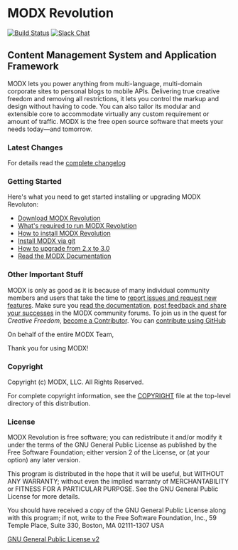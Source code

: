 # MODX Revolution

[![Build Status](https://travis-ci.org/modxcms/revolution.svg?branch=2.x)](https://travis-ci.org/modxcms/revolution) [![Slack Chat](https://img.shields.io/badge/chat_in_slack-online-green.svg?longCache=true&style=flat&logo=slack)](https://modx.org)

## Content Management System and Application Framework

MODX lets you power anything from multi-language, multi-domain corporate sites to personal blogs to mobile APIs. Delivering true creative freedom and removing all restrictions, it lets you control the markup and design without having to code. You can also tailor its modular and extensible core to accommodate virtually any custom requirement or amount of traffic. MODX is the free open source software that meets your needs today—and tomorrow.

### Latest Changes

For details read the [complete changelog](./core/docs/changelog.txt "complete changelog")

### Getting Started

Here's what you need to get started installing or upgrading MODX Revoluton:

+ [Download MODX Revolution](https://modx.com/download)
+ [What's required to run MODX Revolution](https://docs.modx.com/3.x/en/getting-started/server-requirements)
+ [How to install MODX Revolution](https://docs.modx.com/3.x/en/getting-started/installation)
+ [Install MODX via git](https://docs.modx.com/3.x/en/getting-started/installation/git)
+ [How to upgrade from 2.x to 3.0](https://docs.modx.com/3.x/en/getting-started/upgrading-to-3.0)
+ [Read the MODX Documentation](https://docs.modx.com/3.x/en/index)

### Other Important Stuff

MODX is only as good as it is because of many individual community members and users that take the time to [report issues and request new features](https://github.com/modxcms/revolution/issues "MODX Github Issues"). Make sure you [read the documentation](https://docs.modx.com/3.x/en/index), [post feedback and share your successes](https://community.modx.com) in the MODX community forums. To join us in the quest for *Creative Freedom*, [become a Contributor](https://docs.modx.org/3.x/en/contribute). You can [contribute using GitHub](https://docs.modx.com/current/en/contribute/code/git-github)

On behalf of the entire MODX Team,

Thank you for using MODX!

### Copyright

Copyright (c) MODX, LLC. All Rights Reserved.

For complete copyright information, see the [COPYRIGHT](./COPYRIGHT "Copyright") file at the top-level directory of this distribution.

### License

MODX Revolution is free software; you can redistribute it and/or modify it under the terms of the GNU General Public License as published by the Free Software Foundation; either version 2 of the License, or (at your option) any later version.

This program is distributed in the hope that it will be useful, but WITHOUT ANY WARRANTY; without even the implied warranty of MERCHANTABILITY or FITNESS FOR A PARTICULAR PURPOSE. See the GNU General Public License for more details.

You should have received a copy of the GNU General Public License along with this program; if not, write to the Free Software Foundation, Inc., 59 Temple Place, Suite 330, Boston, MA 02111-1307 USA

[GNU General Public License v2](./LICENSE "GNU General Public License v2")
